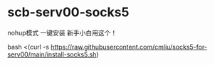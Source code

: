 # scb-serv00-socks5

nohup模式
一键安装 新手小白用这个！

bash <(curl -s https://raw.githubusercontent.com/cmliu/socks5-for-serv00/main/install-socks5.sh)
